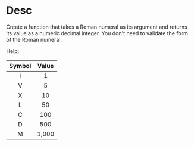 # Desc

Create a function that takes a Roman numeral as its argument and returns its value as a numeric decimal integer.
You don't need to validate the form of the Roman numeral.

Help:

Symbol | Value
:---:  | :---:
I      |   1
V      |   5
X      |   10
L      |   50
C      |   100
D      |   500
M      |   1,000
